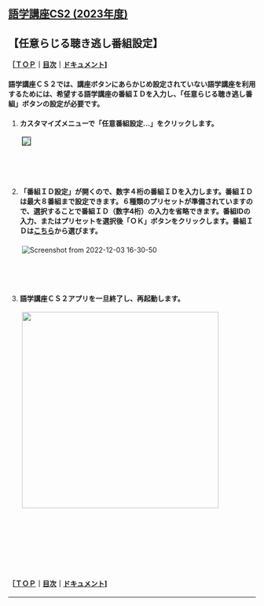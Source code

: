 ## [語学講座CS2 (2023年度)](https://csreviser.github.io/CaptureStream2/) 
## 【任意らじる聴き逃し番組設定】　　　　　
#### ［[ＴＯＰ](./)**｜**[目次](./#目次)**｜**[ドキュメント](./#ドキュメント-1)]           

#### 語学講座ＣＳ２では、講座ボタンにあらかじめ設定されていない語学講座を利用するためには、希望する語学講座の番組ＩＤを入力し、「任意らじる聴き逃し番組」ボタンの設定が必要です。 　　　　　　　

1. #### カスタマイズメニューで「任意番組設定...」をクリックします。            
　　<img src="https://github-production-user-asset-6210df.s3.amazonaws.com/46049273/282237774-77fdc55c-d190-48b3-ad76-69f6a3819441.png" border="1">
## 　　　　　  




  
2. #### 「番組ＩＤ設定」が開くので、数字４桁の番組ＩＤを入力します。番組ＩＤは最大８番組まで設定できます。６種類のプリセットが準備されていますので、選択することで番組ＩＤ（数字4桁）の入力を省略できます。番組IDの入力、またはプリセットを選択後「ＯＫ」ボタンをクリックします。番組ＩＤは[こちら](https://csreviser.github.io/CaptureStream2/courses_name)から選びます。    
　　![Screenshot from 2022-12-03 16-30-50](https://user-images.githubusercontent.com/46049273/205430510-96fa8649-a622-45e9-b8bc-1b66566145e0.png)
## 　　　　　　  





3. #### 語学講座ＣＳ２アプリを一旦終了し、再起動します。  
　　<img src="https://user-images.githubusercontent.com/46049273/206835938-086dca1c-63a3-4a72-8728-7155e9ba8405.png" width="400"> 

## 　　　　　　  
## 　　　　　　  
#### ［[ＴＯＰ](./)**｜**[目次](./#目次)**｜**[ドキュメント](./#ドキュメント-1)]

*** 
 <link rel="shortcut icon" type="image/x-icon" href="https://avatars.githubusercontent.com/u/46049273?v=4">
 <meta name="twitter:image:src" content="https://avatars.githubusercontent.com/u/46049273?v=4">
